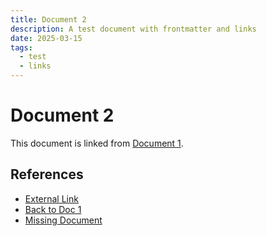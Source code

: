 ```yaml
---
title: Document 2
description: A test document with frontmatter and links
date: 2025-03-15
tags:
  - test
  - links
---
```


# Document 2

This document is linked from [Document 1](doc1.md).

## References

- [External Link](https://example.com)
- [Back to Doc 1](doc1.md)
- [Missing Document](doc3.md)
